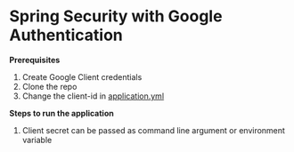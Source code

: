 # Spring Security with Google Authentication

**Prerequisites**

1. Create Google Client credentials
2. Clone the repo
3. Change the client-id in [application.yml](/src/main/resources/application.yml)

**Steps to run the application**
1. Client secret can be passed as command line argument or environment variable
